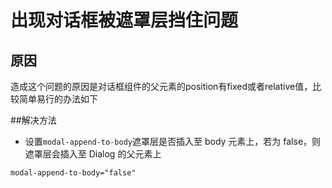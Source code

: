 
# 出现对话框被遮罩层挡住问题


## 原因

造成这个问题的原因是对话框组件的父元素的position有fixed或者relative值，比较简单易行的办法如下

##解决方法

- 设置` modal-append-to-body `遮罩层是否插入至 body 元素上，若为 false，则遮罩层会插入至 Dialog 的父元素上
```
modal-append-to-body="false"
```

